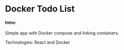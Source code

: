# Docker Todo List

#### Intro:
Simple app with Docker compose and linking containers.


Technologies:
React and Docker


